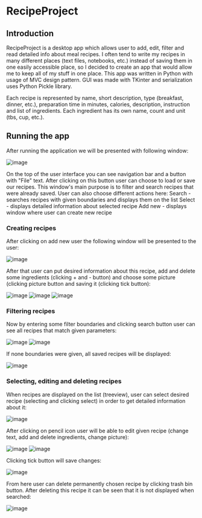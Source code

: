 # RecipeProject
## Introduction
RecipeProject is a desktop app which allows user to add, edit, filter and read detailed info about meal recipes. I often tend to write my recipes in many different places (text files, notebooks, etc.) instead of saving them in one easily accessible place, so I decided to create an app that would allow me to keep all of my stuff in one place. This app was written in Python with usage of MVC design pattern. GUI was made with TKinter and serialization uses Python Pickle library.

Each recipe is represented by name, short description, type (breakfast, dinner, etc.), preparation time in minutes, calories, description, instruction and list of ingredients. Each ingredient has its own name, count and unit (tbs, cup, etc.).

## Running the app
After running the application we will be presented with following window:

![image](https://user-images.githubusercontent.com/49364059/111043539-62c9ce00-8443-11eb-8917-c1c810f6cbaa.png)

On the top of the user interface you can see navigation bar and a button with "File" text. After clicking on this button user can choose to load or save our recipes.
This window's main purpose is to filter and search recipes that were already saved. 
User can also choose different actions here:
Search - searches recipes with given boundaries and displays them on the list
Select - displays detailed information about selected recipe
Add new - displays window where user can create new recipe

### Creating recipes
After clicking on add new user the following window will be presented to the user:

![image](https://user-images.githubusercontent.com/49364059/111043765-9c4f0900-8444-11eb-9479-df344f374437.png)

After that user can put desired information about this recipe, add and delete some ingredients (clicking + and - button) and choose some picture (clicking picture button and saving it (clicking tick button):

![image](https://user-images.githubusercontent.com/49364059/111043818-010a6380-8445-11eb-8c06-7363e19afb49.png)
![image](https://user-images.githubusercontent.com/49364059/111043821-04055400-8445-11eb-99df-9bd223257ce5.png)
![image](https://user-images.githubusercontent.com/49364059/111043824-08317180-8445-11eb-9347-5622457f2b8e.png)

### Filtering recipes
Now by entering some filter boundaries and clicking search button user can see all recipes that match given parameters:

![image](https://user-images.githubusercontent.com/49364059/111043941-d66cda80-8445-11eb-93c1-9f7e1df3a86e.png)
![image](https://user-images.githubusercontent.com/49364059/111043954-f00e2200-8445-11eb-9ca3-ecd0d045aa38.png)

If none boundaries were given, all saved recipes will be displayed:

![image](https://user-images.githubusercontent.com/49364059/111043980-103de100-8446-11eb-8dd9-988d3073de49.png)

### Selecting, editing and deleting recipes
When recipes are displayed on the list (treeview), user can select desired recipe (selecting and clicking select) in order to get detailed information about it:

![image](https://user-images.githubusercontent.com/49364059/111044008-43807000-8446-11eb-9a7b-9d751001aa92.png)

After clicking on pencil icon user will be able to edit given recipe (change text, add and delete ingredients, change picture):

![image](https://user-images.githubusercontent.com/49364059/111044062-978b5480-8446-11eb-94e3-9f1a366bba5e.png)
![image](https://user-images.githubusercontent.com/49364059/111044064-9a864500-8446-11eb-9fab-5742b4770c5c.png)

Clicking tick button will save changes:

![image](https://user-images.githubusercontent.com/49364059/111044074-a6720700-8446-11eb-91ad-01965b516d73.png)

From here user can delete permanently chosen recipe by clicking trash bin button.
After deleting this recipe it can be seen that it is not displayed when searched:

![image](https://user-images.githubusercontent.com/49364059/111044102-d8836900-8446-11eb-9326-49efe95dc0d9.png)



